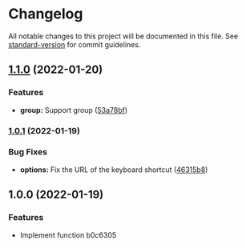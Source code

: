 # Changelog

All notable changes to this project will be documented in this file. See [standard-version](https://github.com/conventional-changelog/standard-version) for commit guidelines.

## [1.1.0](https://github.com/LightAPIs/splicing-url/compare/v1.0.1...v1.1.0) (2022-01-20)


### Features

* **group:** Support group ([53a78bf](https://github.com/LightAPIs/splicing-url/commit/53a78bf160837f529ce984d9979242c3762934ff))

### [1.0.1](https://github.com/LightAPIs/splicing-url/compare/v1.0.0...v1.0.1) (2022-01-19)


### Bug Fixes

* **options:** Fix the URL of the keyboard shortcut ([46315b8](https://github.com/LightAPIs/splicing-url/commit/46315b809ad2264b89e28d7807e7f5fe74954c48))

## 1.0.0 (2022-01-19)


### Features

* Implement function b0c6305

